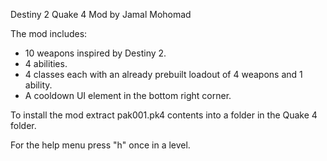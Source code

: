 Destiny 2 Quake 4 Mod by Jamal Mohomad

The mod includes:
 - 10 weapons inspired by Destiny 2.
 - 4 abilities.
 - 4 classes each with an already prebuilt loadout of 4 weapons and 1 ability.
 - A cooldown UI element in the bottom right corner.

To install the mod extract pak001.pk4 contents into a folder in the Quake 4 folder.

For the help menu press "h" once in a level. 

